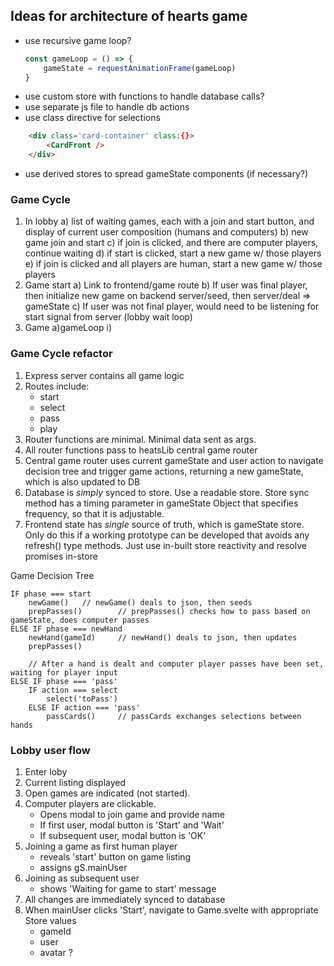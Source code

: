 ## Ideas for architecture of hearts game
- use recursive game loop?
	```js
	const gameLoop = () => {
		gameState = requestAnimationFrame(gameLoop)
	}
	```
- use custom store with functions to handle database calls?
- use separate js file to handle db actions
- use class directive for selections
```html
	<div class='card-container' class:{}>
		<CardFront />
	</div>
```
- use derived stores to spread gameState components (if necessary?)


### Game Cycle 
1. In lobby
	a) list of waiting games, each with a join and start button, and display of current user composition (humans and computers)
	b) new game join and start
	c) if join is clicked, and there are computer players, continue waiting
	d) if start is clicked, start a new game w/ those players
	e) if join is clicked and all players are human, start a new game w/ those players
2. Game start
	a) Link to frontend/game route
	b) If user was final player, then initialize new game on backend server/seed, then server/deal => gameState
	c) If user was not final player, would need to be listening for start signal from server (lobby wait loop)
3. Game
	a)gameLoop
		i) 


### Game Cycle refactor
1.  Express server contains all game logic
2.  Routes include:
	- start
	- select
	- pass
	- play
3.  Router functions are minimal.  Minimal data sent as args.
4.  All router functions pass to heatsLib central game router
5.  Central game router uses current gameState and user action to navigate decision tree and trigger game actions, returning a new gameState, which is also updated to DB
6.  Database is _simply_ synced to store.  Use a readable store.  Store sync method has a timing parameter in gameState Object that specifies frequency, so that it is adjustable.
7.  Frontend state has _single_ source of truth, which is gameState store.  Only do this if a working prototype can be developed that avoids any refresh() type methods.  Just use in-built store reactivity and resolve promises in-store


Game Decision Tree

	IF phase === start
		newGame()  	// newGame() deals to json, then seeds
		prepPasses()		// prepPasses() checks how to pass based on gameState, does computer passes
	ELSE IF phase === newHand
		newHand(gameId) 	// newHand() deals to json, then updates
		prepPasses()

		// After a hand is dealt and computer player passes have been set, waiting for player input
	ELSE IF phase === 'pass'
		IF action === select
			select('toPass')
		ELSE IF action === 'pass'
			passCards()		// passCards exchanges selections between hands


### Lobby user flow
1. Enter loby
2. Current listing displayed
3. Open games are indicated (not started).
4. Computer players are clickable.  
	- Opens modal to join game and provide name
	- If first user, modal button is 'Start' and 'Wait'
	- If subsequent user, modal button is 'OK'
5. Joining a game as first human player 
	- reveals 'start' button on game listing
	- assigns gS.mainUser
6. Joining as subsequent user
	- shows 'Waiting for game to start' message
7. All changes are immediately synced to database
8. When mainUser clicks 'Start', navigate to Game.svelte with appropriate Store values
	- gameId
	- user
	- avatar ?
	